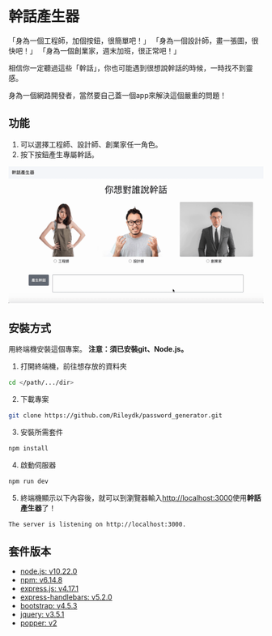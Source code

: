 # 幹話產生器

「身為一個工程師，加個按鈕，很簡單吧！」
「身為一個設計師，畫一張圖，很快吧！」
「身為一個創業家，週末加班，很正常吧！」

相信你一定聽過這些「幹話」，你也可能遇到很想說幹話的時候，一時找不到靈感。

身為一個網路開發者，當然要自己蓋一個app來解決這個嚴重的問題！

## 功能

1. 可以選擇工程師、設計師、創業家任一角色。
2. 按下按鈕產生專屬幹話。

![image](https://github.com/Rileydk/trash_talk_generator/blob/d3956d88a4e7971c5fef109dfe446393dd8c50ca/Hnet.com-image.gif)

## 安裝方式

用終端機安裝這個專案。
**注意：須已安裝git、Node.js。**

1. 打開終端機，前往想存放的資料夾
  ```bash
  cd </path/.../dir>
  ```
2. 下載專案
  ```bash
  git clone https://github.com/Rileydk/password_generator.git
  ```
3. 安裝所需套件
  ```bash
  npm install
  ```
4. 啟動伺服器
  ```bash
  npm run dev
  ```
5. 終端機顯示以下內容後，就可以到瀏覽器輸入[http://localhost:3000](http://localhost:3000)使用**幹話產生器**了！
  ```bash
  The server is listening on http://localhost:3000.
  ```

## 套件版本

- [node.js: v10.22.0](https://nodejs.org/en/)
- [npm: v6.14.8](https://www.npmjs.com/)
- [express.js: v4.17.1](https://www.npmjs.com/package/express)
- [express-handlebars: v5.2.0](https://www.npmjs.com/package/express-handlebars)
- [bootstrap: v4.5.3](https://getbootstrap.com/)
- [jquery: v3.5.1](https://jquery.com/download/)
- [popper: v2](https://popper.js.org/)
